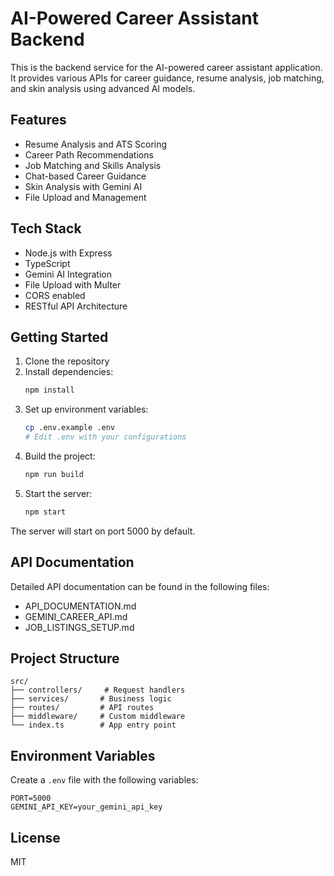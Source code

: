 # AI-Powered Career Assistant Backend

This is the backend service for the AI-powered career assistant application. It provides various APIs for career guidance, resume analysis, job matching, and skin analysis using advanced AI models.

## Features

- Resume Analysis and ATS Scoring
- Career Path Recommendations
- Job Matching and Skills Analysis
- Chat-based Career Guidance
- Skin Analysis with Gemini AI
- File Upload and Management

## Tech Stack

- Node.js with Express
- TypeScript
- Gemini AI Integration
- File Upload with Multer
- CORS enabled
- RESTful API Architecture

## Getting Started

1. Clone the repository
2. Install dependencies:
   ```bash
   npm install
   ```
3. Set up environment variables:
   ```bash
   cp .env.example .env
   # Edit .env with your configurations
   ```
4. Build the project:
   ```bash
   npm run build
   ```
5. Start the server:
   ```bash
   npm start
   ```

The server will start on port 5000 by default.

## API Documentation

Detailed API documentation can be found in the following files:
- API_DOCUMENTATION.md
- GEMINI_CAREER_API.md
- JOB_LISTINGS_SETUP.md

## Project Structure

```
src/
├── controllers/     # Request handlers
├── services/       # Business logic
├── routes/         # API routes
├── middleware/     # Custom middleware
└── index.ts        # App entry point
```

## Environment Variables

Create a `.env` file with the following variables:
```
PORT=5000
GEMINI_API_KEY=your_gemini_api_key
```

## License

MIT
